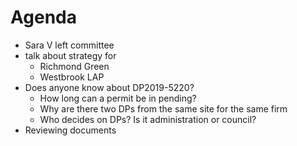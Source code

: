 # Agenda

* Sara V left committee
* talk about strategy for
  * Richmond Green
  * Westbrook LAP
* Does anyone know about DP2019-5220?
  * How long can a permit be in pending?
  * Why are there two DPs from the same site for the same firm
  * Who decides on DPs? Is it administration or council?
* Reviewing documents